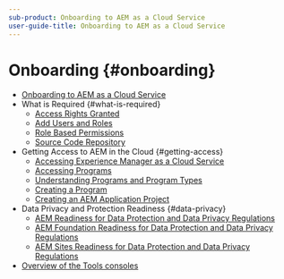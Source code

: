```yaml
---
sub-product: Onboarding to AEM as a Cloud Service
user-guide-title: Onboarding to AEM as a Cloud Service
---
```


# Onboarding {#onboarding}

+ [Onboarding to AEM as a Cloud Service](/help/onboarding/home.md)
+ What is Required {#what-is-required}
  + [Access Rights Granted](what-is-required/access-rights-granted.md)
  + [Add Users and Roles](what-is-required/add-users-roles.md)
  + [Role Based Permissions](what-is-required/role-based-permissions.md)
  + [Source Code Repository](what-is-required/source-code-repository.md)
+ Getting Access to AEM in the Cloud {#getting-access}
  + [Accessing Experience Manager as a Cloud Service](getting-access-to-aem-in-cloud/navigation.md)
  + [Accessing Programs](getting-access-to-aem-in-cloud/first-time-login.md)
  + [Understanding Programs and Program Types](getting-access-to-aem-in-cloud/understand-program-types.md)
  + [Creating a Program](getting-access-to-aem-in-cloud/creating-a-program.md)
  + [Creating an AEM Application Project](getting-access-to-aem-in-cloud/creating-aem-application-project.md)
+ Data Privacy and Protection Readiness {#data-privacy}
  + [AEM Readiness for Data Protection and Data Privacy Regulations](data-privacy-and-protection-readiness/aem-readiness.md)
  + [AEM Foundation Readiness for Data Protection and Data Privacy Regulations](data-privacy-and-protection-readiness/foundation-readiness.md)
  + [AEM Sites Readiness for Data Protection and Data Privacy Regulations](data-privacy-and-protection-readiness/sites-readiness.md)
+ [Overview of the Tools consoles](tools-consoles.md)
